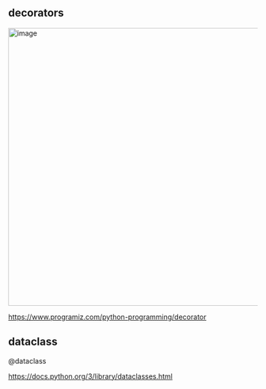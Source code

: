 ## decorators

<img width="561" alt="image" src="https://github.com/monikr88/Python_Handouts/assets/16448649/728cf11b-1525-47f6-a70a-f3908b945841">


https://www.programiz.com/python-programming/decorator


## dataclass

@dataclass

https://docs.python.org/3/library/dataclasses.html
